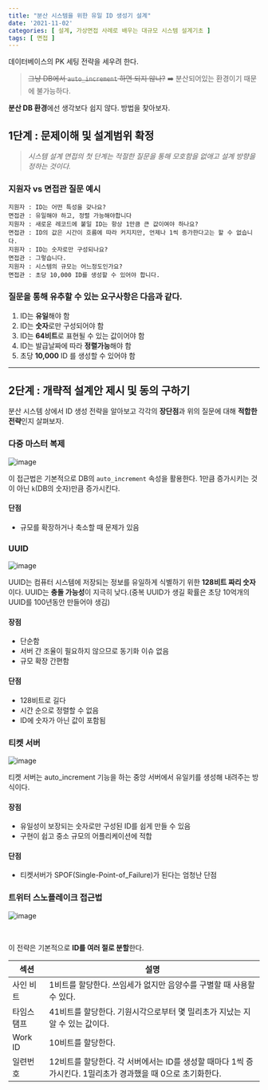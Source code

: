 ```yaml
---
title: "분산 시스템을 위한 유일 ID 생성기 설계"
date: '2021-11-02'
categories: [ 설계, 가상면접 사례로 배우는 대규모 시스템 설계기초 ]
tags: [ 면접 ]
---
```



데이터베이스의 PK 세팅 전략을 세우려 한다.

> ~~그냥 DB에서 `auto_increment` 하면 되지 않나?~~
> ➡️ 분산되어있는 환경이기 때문에 불가능하다.

**분산 DB 환경**에선 생각보다 쉽지 않다.
방법을 찾아보자.

## 1단계 : 문제이해 및 설계범위 확정

> _시스템 설계 면접의 첫 단계는 적절한 질문을 통해 모호함을 없애고 설계 방향을 정하는 것이다._

### 지원자 vs 면접관 질문 예시

    지원자 : ID는 어떤 특성을 갖나요?
    면접관 : 유일해야 하고, 정렬 가능해야합니다
    지원자 : 새로운 레코드에 붙일 ID는 항상 1만큼 큰 값이여야 하나요?
    면접관 : ID의 값은 시간이 흐름에 따라 커지지만, 언제나 1씩 증가한다고는 할 수 없습니다.
    지원자 : ID는 숫자로만 구성되나요?
    면접관 : 그렇습니다.
    지원자 : 시스템의 규모는 어느정도인가요?
    면접관 : 초당 10,000 ID를 생성할 수 있어야 합니다.

### 질문을 통해 유추할 수 있는 요구사항은 다음과 같다.

1. ID는 **유일**해야 함
2. ID는 **숫자**로만 구성되어야 함
3. ID는 **64비트**로 표현될 수 있는 값이어야 함 
4. ID는 발급날짜에 따라 **정렬가능**해야 함
5. 초당 **10,000** ID 를 생성할 수 있어야 함

---

## 2단계 : 개략적 설계안 제시 및 동의 구하기

분산 시스템 상에서 ID 생성 전략을 알아보고 각각의 **장단점**과 위의 질문에 대해 **적합한 전략**인지 살펴보자.

### 다중 마스터 복제 

![image](https://user-images.githubusercontent.com/55419159/141991101-f0657fa7-61da-4a9f-a90f-96a0b9223c44.png)

이 접근법은 기본적으로 DB의 `auto_increment` 속성을 활용한다.
1만큼 증가시키는 것이 아닌 `k`(DB의 숫자)만큼 증가시킨다.

#### 단점

- 규모를 확장하거나 축소할 때 문제가 있음

### UUID

![image](https://user-images.githubusercontent.com/55419159/141992063-ab125f8f-f171-4b29-9e82-1786ba96c29b.png)

UUID는 컴퓨터 시스템에 저장되는 정보를 유일하게 식별하기 위한 **128비트 짜리 숫자**이다.
UUID는 **충돌 가능성**이 지극히 낮다.(중복 UUID가 생길 확률은 초당 10억개의 UUID를 100년동안 만들어야 생김)

#### 장점

- 단순함
- 서버 간 조율이 필요하지 않으므로 동기화 이슈 없음 
- 규모 확장 간편함

#### 단점

- 128비트로 길다
- 시간 순으로 정렬할 수 없음
- ID에 숫자가 아닌 값이 포함됨

### 티켓 서버

![image](https://user-images.githubusercontent.com/55419159/141993088-4e1ddc61-a711-4e93-8199-43f4e8c1fe23.png)

티켓 서버는 auto_increment 기능을 하는 중앙 서버에서 유일키를 생성해 내려주는 방식이다.

#### 장점

- 유일성이 보장되는 숫자로만 구성된 ID를 쉽게 만들 수 있음
- 구현이 쉽고 중소 규모의 어플리케이션에 적합

#### 단점

- 티켓서버가 SPOF(Single-Point-of_Failure)가 된다는 엄청난 단점

### 트위터 스노플레이크 접근법

![image](https://user-images.githubusercontent.com/55419159/141993807-cce535c1-5ff1-4a71-816a-932cd7f5aa89.png)

<br>

이 전략은 기본적으로 **ID를 여러 절로 분할**한다.

| 섹션      | 설명                                                                |
|---------|-------------------------------------------------------------------|
| 사인 비트   | 1비트를 할당한다. 쓰임세가 없지만 음양수를 구별할 때 사용할 수 있다.                          |
| 타임스탬프   | 41비트를 할당한다. 기원시각으로부터 몇 밀리초가 지났는 지 알 수 있는 값이다.                     |
| Work ID | 10비트를 할당한다.                                                       |
| 일련번호    | 12비트를 할당한다. 각 서버에서는 ID를 생성할 때마다 1씩 증가시킨다. 1밀리초가 경과했을 때 0으로 초기화한다. |
